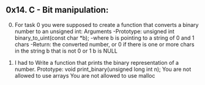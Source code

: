 0x14. C - Bit manipulation:
---------------------------
0. For task 0 you were supposed to create a function that converts a binary number to an unsigned int: Arguments
-Prototype: unsigned int binary_to_uint(const char *b);
-where b is pointing to a string of 0 and 1 chars
-Return: the converted number, or 0 if there is one or more chars in the string b that is not 0 or 1 b is NULL

1. I had to Write a function that prints the binary representation of a number.
Prototype: void print_binary(unsigned long int n);
You are not allowed to use arrays
You are not allowed to use malloc
